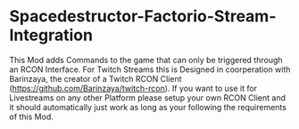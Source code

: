 # Spacedestructor-Factorio-Stream-Integration
This Mod adds Commands to the game that can only be triggered through an RCON Interface. For Twitch Streams this is Designed in coorperation with Barinzaya, the creator of a Twitch RCON Client (https://github.com/Barinzaya/twitch-rcon). If you want to use it for Livestreams on any other Platform please setup your own RCON Client and it should automatically just work as long as your following the requirements of this Mod.
